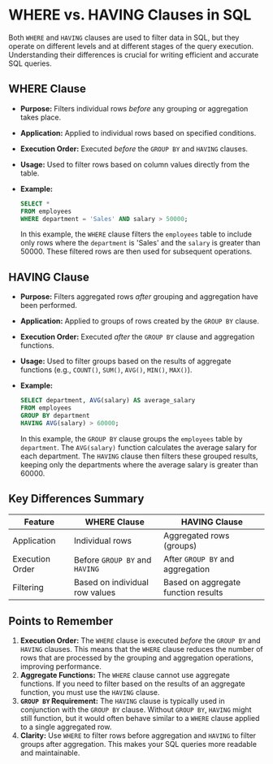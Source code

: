 # WHERE vs. HAVING Clauses in SQL

Both `WHERE` and `HAVING` clauses are used to filter data in SQL, but they operate on different levels and at different stages of the query execution. Understanding their differences is crucial for writing efficient and accurate SQL queries.

## WHERE Clause

* **Purpose:** Filters individual rows *before* any grouping or aggregation takes place.
* **Application:** Applied to individual rows based on specified conditions.
* **Execution Order:** Executed *before* the `GROUP BY` and `HAVING` clauses.
* **Usage:** Used to filter rows based on column values directly from the table.
* **Example:**

    ```sql
    SELECT *
    FROM employees
    WHERE department = 'Sales' AND salary > 50000;
    ```

    In this example, the `WHERE` clause filters the `employees` table to include only rows where the `department` is 'Sales' and the `salary` is greater than 50000. These filtered rows are then used for subsequent operations.

## HAVING Clause

* **Purpose:** Filters aggregated rows *after* grouping and aggregation have been performed.
* **Application:** Applied to groups of rows created by the `GROUP BY` clause.
* **Execution Order:** Executed *after* the `GROUP BY` clause and aggregation functions.
* **Usage:** Used to filter groups based on the results of aggregate functions (e.g., `COUNT()`, `SUM()`, `AVG()`, `MIN()`, `MAX()`).
* **Example:**

    ```sql
    SELECT department, AVG(salary) AS average_salary
    FROM employees
    GROUP BY department
    HAVING AVG(salary) > 60000;
    ```

    In this example, the `GROUP BY` clause groups the `employees` table by `department`. The `AVG(salary)` function calculates the average salary for each department. The `HAVING` clause then filters these grouped results, keeping only the departments where the average salary is greater than 60000.

## Key Differences Summary

| Feature        | WHERE Clause                   | HAVING Clause                  |
| -------------- | ------------------------------ | ------------------------------ |
| Application    | Individual rows                | Aggregated rows (groups)       |
| Execution Order | Before `GROUP BY` and `HAVING` | After `GROUP BY` and aggregation |
| Filtering      | Based on individual row values | Based on aggregate function results |

## Points to Remember

1.  **Execution Order:** The `WHERE` clause is executed *before* the `GROUP BY` and `HAVING` clauses. This means that the `WHERE` clause reduces the number of rows that are processed by the grouping and aggregation operations, improving performance.
2.  **Aggregate Functions:** The `WHERE` clause cannot use aggregate functions. If you need to filter based on the results of an aggregate function, you must use the `HAVING` clause.
3.  **`GROUP BY` Requirement:** The `HAVING` clause is typically used in conjunction with the `GROUP BY` clause. Without `GROUP BY`, `HAVING` might still function, but it would often behave similar to a `WHERE` clause applied to a single aggregated row.
4.  **Clarity:** Use `WHERE` to filter rows before aggregation and `HAVING` to filter groups after aggregation. This makes your SQL queries more readable and maintainable.